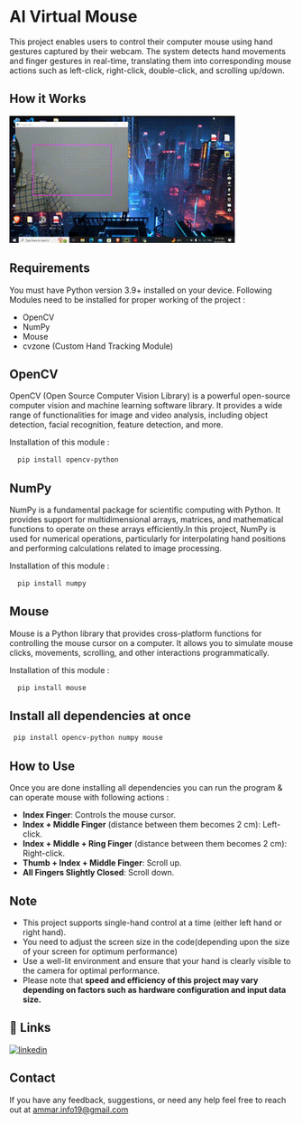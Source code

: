 # AI Virtual Mouse 
This project enables users to control their computer mouse using hand gestures captured by their webcam. The system detects hand movements and finger gestures in real-time, translating them into corresponding mouse actions such as left-click, right-click, double-click, and scrolling up/down.

## How it Works
![](https://github.com/shkammarr/virtual-ai-mouse/blob/main/virtual-mouse.gif)

## Requirements
You must have Python version 3.9+ installed on your device. Following Modules need to be installed for proper working of the project :

- OpenCV
- NumPy
- Mouse
- cvzone (Custom Hand Tracking Module)

## OpenCV

OpenCV (Open Source Computer Vision Library) is a powerful open-source computer vision and machine learning software library. It provides a wide range of functionalities for image and video analysis, including object detection, facial recognition, feature detection, and more.

Installation of this module :
```bash
  pip install opencv-python
```

## NumPy

NumPy is a fundamental package for scientific computing with Python. It provides support for multidimensional arrays, matrices, and mathematical functions to operate on these arrays efficiently.In this project, NumPy is used for numerical operations, particularly for interpolating hand positions and performing calculations related to image processing.

Installation of this module :
```bash
  pip install numpy
```

## Mouse 

Mouse is a Python library that provides cross-platform functions for controlling the mouse cursor on a computer. It allows you to simulate mouse clicks, movements, scrolling, and other interactions programmatically. 

Installation of this module :
```bash
  pip install mouse
```

## Install all dependencies at once 

```bash
 pip install opencv-python numpy mouse
 ```

## How to Use
Once you are done installing all dependencies you can run the program & can operate mouse with following actions : 

- **Index Finger**: Controls the mouse cursor.
- **Index + Middle Finger** (distance between them becomes 2 cm): Left-click.
- **Index + Middle + Ring Finger** (distance between them becomes 2 cm): Right-click.
- **Thumb + Index + Middle Finger**: Scroll up.
- **All Fingers Slightly Closed**: Scroll down.
## Note
- This project supports single-hand control at a time (either left hand or right hand).
- You need to adjust the screen size in the code(depending upon the size of your screen for optimum performance)
- Use a well-lit environment and ensure that your hand is clearly visible to the camera for optimal performance.
- Please note that **speed and efficiency of this project may vary depending on factors such as hardware configuration and input data size.**
## 🔗 Links
[![linkedin](https://img.shields.io/badge/linkedin-0A66C2?style=for-the-badge&logo=linkedin&logoColor=white)](https://www.linkedin.com/in/shkammar/)



## Contact

If you have any feedback, suggestions, or need any help feel free to reach out at ammar.info19@gmail.com

